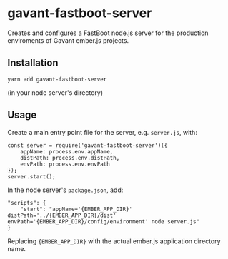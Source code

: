 gavant-fastboot-server
==============================================================================
Creates and configures a FastBoot node.js server for the production enviroments of Gavant ember.js projects.

Installation
------------------------------------------------------------------------------
```
yarn add gavant-fastboot-server
```
(in your node server's directory)

Usage
------------------------------------------------------------------------------
Create a main entry point file for the server, e.g. `server.js`, with:
```
const server = require('gavant-fastboot-server')({
    appName: process.env.appName,
    distPath: process.env.distPath,
    envPath: process.env.envPath
});
server.start();
```

In the node server's `package.json`, add:
```
"scripts": {
    "start": "appName='{EMBER_APP_DIR}' distPath='../{EMBER_APP_DIR}/dist' envPath='{EMBER_APP_DIR}/config/environment' node server.js"
}
```
Replacing `{EMBER_APP_DIR}` with the actual ember.js application directory name.
